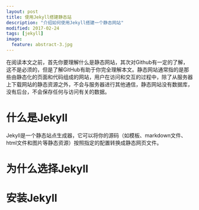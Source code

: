 ```yaml
---
layout: post
title: 使用Jekyll搭建静态站
description: "介绍如何使用Jekyll搭建一个静态网站"
modified: 2017-02-24
tags: [jekyll]
image:
  feature: abstract-3.jpg
---
```


在阅读本文之前，首先你要理解什么是静态网站，其次对Github有一定的了解，这不是必须的，但是了解GitHub有助于你完全理解本文。静态网站通常指的是那些由静态化的页面和代码组成的网站，用户在访问和交互的过程中，除了从服务器上下载网站的静态资源之外，不会与服务器进行其他通信，静态网站没有数据库，没有后台，不会保存任何与访问有关的数据。

# 什么是Jekyll

Jekyll是一个静态站点生成器，它可以将你的源码（如模板、markdown文件、html文件和图片等静态资源）按照指定的配置转换成静态网页文件。

# 为什么选择Jekyll

# 安装Jekyll
